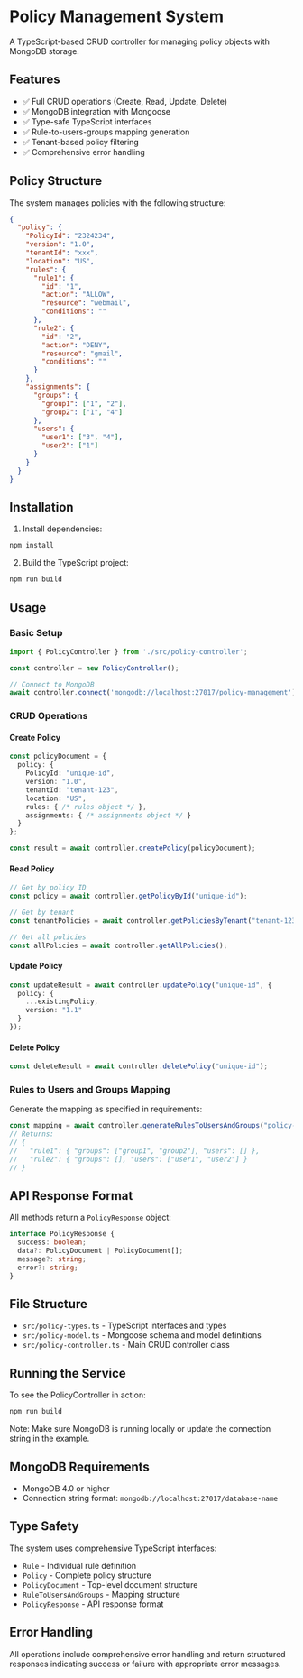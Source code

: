 # Policy Management System

A TypeScript-based CRUD controller for managing policy objects with MongoDB storage.

## Features

- ✅ Full CRUD operations (Create, Read, Update, Delete)
- ✅ MongoDB integration with Mongoose
- ✅ Type-safe TypeScript interfaces
- ✅ Rule-to-users-groups mapping generation
- ✅ Tenant-based policy filtering
- ✅ Comprehensive error handling

## Policy Structure

The system manages policies with the following structure:

```json
{
  "policy": {
    "PolicyId": "2324234",
    "version": "1.0",
    "tenantId": "xxx",
    "location": "US",
    "rules": {
      "rule1": {
        "id": "1",
        "action": "ALLOW",
        "resource": "webmail",
        "conditions": ""
      },
      "rule2": {
        "id": "2",
        "action": "DENY",
        "resource": "gmail",
        "conditions": ""
      }
    },
    "assignments": {
      "groups": {
        "group1": ["1", "2"],
        "group2": ["1", "4"]
      },
      "users": {
        "user1": ["3", "4"],
        "user2": ["1"]
      }
    }
  }
}
```

## Installation

1. Install dependencies:
```bash
npm install
```

2. Build the TypeScript project:
```bash
npm run build
```

## Usage

### Basic Setup

```typescript
import { PolicyController } from './src/policy-controller';

const controller = new PolicyController();

// Connect to MongoDB
await controller.connect('mongodb://localhost:27017/policy-management');
```

### CRUD Operations

#### Create Policy
```typescript
const policyDocument = {
  policy: {
    PolicyId: "unique-id",
    version: "1.0",
    tenantId: "tenant-123",
    location: "US",
    rules: { /* rules object */ },
    assignments: { /* assignments object */ }
  }
};

const result = await controller.createPolicy(policyDocument);
```

#### Read Policy
```typescript
// Get by policy ID
const policy = await controller.getPolicyById("unique-id");

// Get by tenant
const tenantPolicies = await controller.getPoliciesByTenant("tenant-123");

// Get all policies
const allPolicies = await controller.getAllPolicies();
```

#### Update Policy
```typescript
const updateResult = await controller.updatePolicy("unique-id", {
  policy: {
    ...existingPolicy,
    version: "1.1"
  }
});
```

#### Delete Policy
```typescript
const deleteResult = await controller.deletePolicy("unique-id");
```

### Rules to Users and Groups Mapping

Generate the mapping as specified in requirements:

```typescript
const mapping = await controller.generateRulesToUsersAndGroups("policy-id");
// Returns:
// {
//   "rule1": { "groups": ["group1", "group2"], "users": [] },
//   "rule2": { "groups": [], "users": ["user1", "user2"] }
// }
```

## API Response Format

All methods return a `PolicyResponse` object:

```typescript
interface PolicyResponse {
  success: boolean;
  data?: PolicyDocument | PolicyDocument[];
  message?: string;
  error?: string;
}
```

## File Structure

- `src/policy-types.ts` - TypeScript interfaces and types
- `src/policy-model.ts` - Mongoose schema and model definitions
- `src/policy-controller.ts` - Main CRUD controller class

## Running the Service

To see the PolicyController in action:

```bash
npm run build
```

Note: Make sure MongoDB is running locally or update the connection string in the example.

## MongoDB Requirements

- MongoDB 4.0 or higher
- Connection string format: `mongodb://localhost:27017/database-name`

## Type Safety

The system uses comprehensive TypeScript interfaces:

- `Rule` - Individual rule definition
- `Policy` - Complete policy structure
- `PolicyDocument` - Top-level document structure
- `RuleToUsersAndGroups` - Mapping structure
- `PolicyResponse` - API response format

## Error Handling

All operations include comprehensive error handling and return structured responses indicating success or failure with appropriate error messages.
